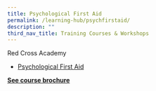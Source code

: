 ```yaml
---
title: Psychological First Aid
permalink: /learning-hub/psychfirstaid/
description: ""
third_nav_title: Training Courses & Workshops
---
```

Red Cross Academy

*   [Psychological First Aid](https://www.redcross.sg/get-trained/psychological-first-aid.html)

<b><a href="https://www.redcross.sg/images/pdfs/PFA_Course_Brochure.pdf">See course brochure</a></b>